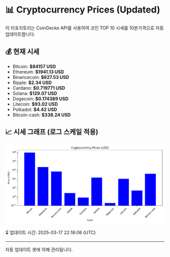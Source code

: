 
# 📊 Cryptocurrency Prices (Updated)

이 리포지토리는 CoinGecko API를 사용하여 코인 TOP 10 시세를 10분가격으로 자동 업데이트합니다.

## 💰 현재 시세
- Bitcoin: **$84157 USD**
- Ethereum: **$1941.13 USD**
- Binancecoin: **$627.53 USD**
- Ripple: **$2.34 USD**
- Cardano: **$0.719771 USD**
- Solana: **$129.07 USD**
- Dogecoin: **$0.174389 USD**
- Litecoin: **$93.02 USD**
- Polkadot: **$4.42 USD**
- Bitcoin-cash: **$338.24 USD**

## 📈 시세 그래프 (로그 스케일 적용)
![Crypto Prices](crypto_prices.png)

⏳ 업데이트 시간: 2025-03-17 22:18:06 (UTC)

---
자동 업데이트 봇에 의해 관리됩니다.
